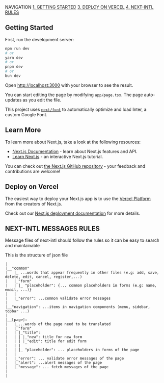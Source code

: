 NAVIGATION
[1. GETTING STARTED](#getting-started)
[3. DEPLOY ON VERCEL](#deploy-on-vercel)
[4. NEXT-INTL RULES](#next-intl-messages-rules)
## Getting Started

First, run the development server:

```bash
npm run dev
# or
yarn dev
# or
pnpm dev
# or
bun dev
```

Open [http://localhost:3000](http://localhost:3000) with your browser to see the result.

You can start editing the page by modifying `app/page.tsx`. The page auto-updates as you edit the file.

This project uses [`next/font`](https://nextjs.org/docs/basic-features/font-optimization) to automatically optimize and load Inter, a custom Google Font.

## Learn More

To learn more about Next.js, take a look at the following resources:

- [Next.js Documentation](https://nextjs.org/docs) - learn about Next.js features and API.
- [Learn Next.js](https://nextjs.org/learn) - an interactive Next.js tutorial.

You can check out [the Next.js GitHub repository](https://github.com/vercel/next.js/) - your feedback and contributions are welcome!

## Deploy on Vercel

The easiest way to deploy your Next.js app is to use the [Vercel Platform](https://vercel.com/new?utm_medium=default-template&filter=next.js&utm_source=create-next-app&utm_campaign=create-next-app-readme) from the creators of Next.js.

Check out our [Next.js deployment documentation](https://nextjs.org/docs/deployment) for more details.

## NEXT-INTL MESSAGES RULES
Message files of next-intl should follow the rules so it can be easy to search and maintainable

This is the structure of json file
```
|
|__"common"
|   |_ ...words that appear frequently in other files (e.g: add, save, delete, edit, cancel, register,...)
|   |_"form"
|   | |_ "placeholder": {... common placeholders in forms (e.g: name, email, ...)}
|   |
|   |_"error": ...common validate error messages
|       
|__"navigation": ...items in navigation components (menu, sidebar, topbar ...)
|
|__[page]:
|   |_...words of the page need to be translated
|   |_"form"
|   | |_"title":
|   | | |_"new": title for new form
|   | | |_"edit": title for edit form
|   | |
|   | |_ "placeholder": ... placeholders in forms of the page
|   | 
|   |_"error": ... validate error messages of the page
|   |_"alert": ...alert messages of the page
|   |_"message": ... fetch messages of the page
|
|
```